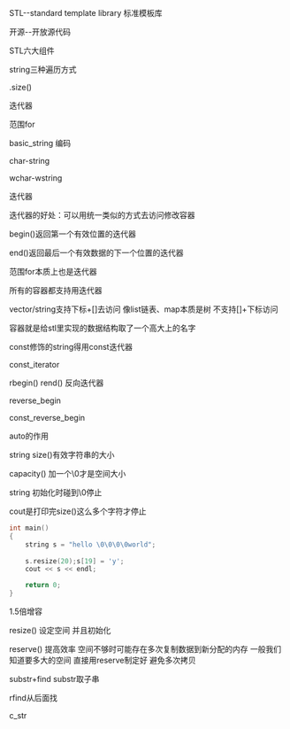 STL--standard template library  标准模板库

开源--开放源代码



STL六大组件



string三种遍历方式

.size()

迭代器

范围for

basic_string 编码



char-string

wchar-wstring



迭代器

迭代器的好处：可以用统一类似的方式去访问修改容器



begin()返回第一个有效位置的迭代器

end()返回最后一个有效数据的下一个位置的迭代器



范围for本质上也是迭代器

所有的容器都支持用迭代器

vector/string支持下标+[]去访问  像list链表、map本质是树 不支持[]+下标访问



容器就是给stl里实现的数据结构取了一个高大上的名字



const修饰的string得用const迭代器

const_iterator



rbegin()  rend()  反向迭代器  

reverse_begin



const_reverse_begin

auto的作用



string size()有效字符串的大小

capacity()  加一个\0才是空间大小

string 初始化时碰到\0停止

cout是打印完size()这么多个字符才停止

```c++
int main()
{
	string s = "hello \0\0\0\0world";
	
	s.resize(20);s[19] = 'y';
	cout << s << endl;

	return 0;
}
```



1.5倍增容



resize()  设定空间 并且初始化

reserve() 提高效率 空间不够时可能存在多次复制数据到新分配的内存 一般我们知道要多大的空间 直接用reserve制定好 避免多次拷贝 



substr+find  substr取子串



rfind从后面找



c_str







